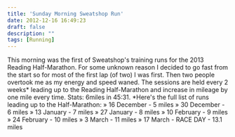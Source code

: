 ```yaml
---
title: 'Sunday Morning Sweatshop Run'
date: 2012-12-16 16:49:23
draft: false
description: ""
tags: [Running]
---
```


This morning was the first of Sweatshop's training runs for the 2013 Reading Half-Marathon. For some unknown reason I decided to go fast from the start so for most of the first lap (of two) I was first. Then two people overtook me as my energy and speed waned. The sessions are held every 2 weeks\* leading up to the Reading Half-Marathon and increase in mileage by one mile every time. Stats: 6miles in 45:31. \*Here's the full list of runs leading up to the Half-Marathon: » 16 December - 5 miles » 30 December - 6 miles » 13 January - 7 miles » 27 January - 8 miles » 10 February - 9 miles » 24 February - 10 miles » 3 March - 11 miles » 17 March - RACE DAY - 13.1 miles